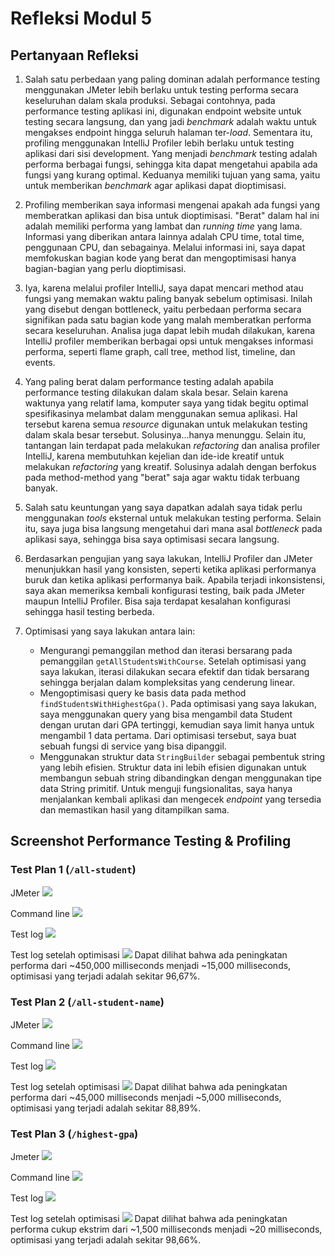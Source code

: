 # Refleksi Modul 5

## Pertanyaan Refleksi

1. Salah satu perbedaan yang paling dominan adalah performance testing menggunakan JMeter lebih berlaku untuk testing performa secara keseluruhan dalam skala produksi. Sebagai contohnya, pada performance testing aplikasi ini, digunakan endpoint website untuk testing secara langsung, dan yang jadi _benchmark_ adalah waktu untuk mengakses endpoint hingga seluruh halaman ter-_load_. Sementara itu, profiling menggunakan IntelliJ Profiler lebih berlaku untuk testing aplikasi dari sisi development. Yang menjadi _benchmark_ testing adalah performa berbagai fungsi, sehingga kita dapat mengetahui apabila ada fungsi yang kurang optimal. Keduanya memiliki tujuan yang sama, yaitu untuk memberikan _benchmark_ agar aplikasi dapat dioptimisasi.

2. Profiling memberikan saya informasi mengenai apakah ada fungsi yang memberatkan aplikasi dan bisa untuk dioptimisasi. "Berat" dalam hal ini adalah memiliki performa yang lambat dan _running time_ yang lama. Informasi yang diberikan antara lainnya adalah CPU time, total time, penggunaan CPU, dan sebagainya. Melalui informasi ini, saya dapat memfokuskan bagian kode yang berat dan mengoptimisasi hanya bagian-bagian yang perlu dioptimisasi. 

3. Iya, karena melalui profiler IntelliJ, saya dapat mencari method atau fungsi yang memakan waktu paling banyak sebelum optimisasi. Inilah yang disebut dengan bottleneck, yaitu perbedaan performa secara signifikan pada satu bagian kode yang malah memberatkan performa secara keseluruhan. Analisa juga dapat lebih mudah dilakukan, karena IntelliJ profiler memberikan berbagai opsi untuk mengakses informasi performa, seperti flame graph, call tree, method list, timeline, dan events.

4. Yang paling berat dalam performance testing adalah apabila performance testing dilakukan dalam skala besar. Selain karena waktunya yang relatif lama, komputer saya yang tidak begitu optimal spesifikasinya melambat dalam menggunakan semua aplikasi. Hal tersebut karena semua _resource_ digunakan untuk melakukan testing dalam skala besar tersebut. Solusinya...hanya menunggu. Selain itu, tantangan lain terdapat pada melakukan _refactoring_ dan analisa profiler IntelliJ, karena membutuhkan kejelian dan ide-ide kreatif untuk melakukan _refactoring_ yang kreatif. Solusinya adalah dengan berfokus pada method-method yang "berat" saja agar waktu tidak terbuang banyak.

5. Salah satu keuntungan yang saya dapatkan adalah saya tidak perlu menggunakan _tools_ eksternal untuk melakukan testing performa. Selain itu, saya juga bisa langsung mengetahui dari mana asal _bottleneck_ pada aplikasi saya, sehingga bisa saya optimisasi secara langsung.

6. Berdasarkan pengujian yang saya lakukan, IntelliJ Profiler dan JMeter menunjukkan hasil yang konsisten, seperti ketika aplikasi performanya buruk dan ketika aplikasi performanya baik. Apabila terjadi inkonsistensi, saya akan memeriksa kembali konfigurasi testing, baik pada JMeter maupun IntelliJ Profiler. Bisa saja terdapat kesalahan konfigurasi sehingga hasil testing berbeda.

7. Optimisasi yang saya lakukan antara lain:
   - Mengurangi pemanggilan method dan iterasi bersarang pada pemanggilan `getAllStudentsWithCourse`. Setelah optimisasi yang saya lakukan, iterasi dilakukan secara efektif dan tidak bersarang sehingga berjalan dalam kompleksitas yang cenderung linear.
   - Mengoptimisasi query ke basis data pada method `findStudentsWithHighestGpa()`. Pada optimisasi yang saya lakukan, saya menggunakan query yang bisa mengambil data Student dengan urutan dari GPA tertinggi, kemudian saya limit hanya untuk mengambil 1 data pertama. Dari optimisasi tersebut, saya buat sebuah fungsi di service yang bisa dipanggil.
   - Menggunakan struktur data `StringBuilder` sebagai pembentuk string yang lebih efisien. Struktur data ini lebih efisien digunakan untuk membangun sebuah string dibandingkan dengan menggunakan tipe data String primitif.
   Untuk menguji fungsionalitas, saya hanya menjalankan kembali aplikasi dan mengecek _endpoint_ yang tersedia dan memastikan hasil yang ditampilkan sama.

## Screenshot Performance Testing & Profiling

### Test Plan 1 (`/all-student`)
JMeter
![](readme-assets/tes1.png)

Command line
![](readme-assets/tes1_cmd.png)

Test log
![](readme-assets/tes1_log.png)

Test log setelah optimisasi
![](readme-assets/tes1_after_optimization.png)
Dapat dilihat bahwa ada peningkatan performa dari ~450,000 milliseconds menjadi ~15,000 milliseconds, optimisasi yang terjadi adalah sekitar 96,67%.

### Test Plan 2 (`/all-student-name`)
JMeter
![](readme-assets/tes2.png)

Command line
![](readme-assets/tes2_cmd.png)

Test log
![](readme-assets/tes2_log.png)

Test log setelah optimisasi
![](readme-assets/tes2_after_optimization.png)
Dapat dilihat bahwa ada peningkatan performa dari ~45,000 milliseconds menjadi ~5,000 milliseconds, optimisasi yang terjadi adalah sekitar 88,89%.

### Test Plan 3 (`/highest-gpa`)
Jmeter
![](readme-assets/tes3.png)

Command line
![](readme-assets/tes3_cmd.png)

Test log
![](readme-assets/tes3_log.png)

Test log setelah optimisasi
![](readme-assets/tes3_after_optimization.png)
Dapat dilihat bahwa ada peningkatan performa cukup ekstrim dari ~1,500 milliseconds menjadi ~20 milliseconds, optimisasi yang terjadi adalah sekitar 98,66%.